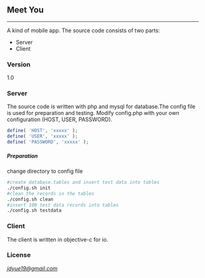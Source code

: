 ## Meet You ##
-----------
A kind of mobile app. The source code consists of two parts: 

* Server
* Client

### Version ###
1.0

### Server
 The source code is written with php and mysql for database.The config file is used for 
 preparation and testing.
 Modify config.php with your own configuration (HOST, USER, PASSWORD).
```php
define( 'HOST', 'xxxxx' );
define( 'USER', 'xxxxx' );
define( 'PASSWORD', 'xxxxx' );
```
##### Preparation 
change directory to config file
```sh
#create database.tables and insert test data into tables
./config.sh init
#clean the records in the tables
./config.sh clean
#insert 100 test data records into tables
./config.sh testdata
```

### Client 
 The client is written in objective-c for io.

### License 
*jdyue19@gmail.com*
